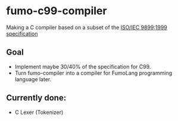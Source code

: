 # fumo-c99-compiler
Making a C compiler based on a subset of the [ISO/IEC 9899:1999 specification](https://www.open-std.org/jtc1/sc22/WG14/www/docs/n1256.pdf)

## Goal
- Implement maybe 30/40% of the specification for C99.
- Turn fumo-compiler into a compiler for FumoLang programming language later.
## Currently done:
- C Lexer (Tokenizer)

